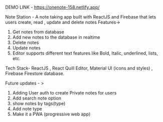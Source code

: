 DEMO LINK - https://onenote-158.netlify.app/


Note Station - A note taking app built with ReactJS and Firebase that lets users create, read , update and delete notes
Features->
1. Get notes from database
2. Add new notes to the database in realtime
3. Delete notes
4. Update notes 
5. Editor supports different text features like Bold, Italic, underlined, lists, etc.

Tech Stack- ReactJS , React Quill Editor, Material UI (icons and styles) , Firebase Firestore database.


Future updates - >
1. Adding User auth to create Private notes for users
2. Add search note option
3. show notes by tags(type)
4. Add note type
5. Make it a PWA (progressive web app)
 
